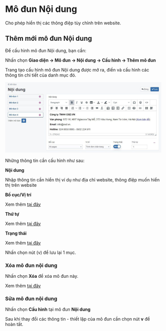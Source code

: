 # Mô đun Nội dung

Cho phép hiển thị các thông điệp tùy chỉnh trên website.

## Thêm mới mô đun Nội dung

Để cấu hình mô đun Nội dung, bạn cần:

Nhấn chọn **Giao diện -> Mô đun -> Nội dung -> Cấu hình -> Thêm mô đun**

Trang tạo cấu hình mô đun Nội dung được mở ra, điền và cấu hình các thông tin chi tiết của danh mục đó.

![mo-dun-noi-dung-2.jpg (77 KB)](img/mo-dun-noi-dung-2.jpg)

Những thông tin cần cấu hình như sau:

**Nội dung**

Nhập thông tin cần hiển thị ví dụ như địa chỉ website, thông điệp muốn hiển thị trên website

**Bố cục/Vị trí**

Xem thêm [tại đây](https://mkmate.osd.vn/docs/common/logic#b%E1%BB%91-c%E1%BB%A5c-v%C3%A0-v%E1%BB%8B-tr%C3%AD)

**Thứ tự**

Xem thêm [tại đây](https://mkmate.osd.vn/docs/common/logic/#th%E1%BB%A9-t%E1%BB%B1-s%E1%BA%AFp-x%E1%BA%BFp-l%C3%A0-s%E1%BB%91-ch%E1%BB%89-%C4%91%E1%BB%8Bnh)

**Trạng thái**

Xem thêm [tại đây](https://mkmate.osd.vn/docs/common/logic/#tr%E1%BA%A1ng-th%C3%A1i)

Nhấn chọn nút (v) để lưu lại 1 mục.

### Xóa mô đun nội dung

Nhấn chọn **Xóa** để xóa mô đun này.

Xem thêm [tại đây](https://mkmate.osd.vn/docs/common/logic#x%C3%B3a-c%C3%A1c-m%E1%BB%A5c-c%C3%A1c-th%C3%A0nh-ph%E1%BA%A7n-th%C3%B4ng-tin)

### Sửa mô đun nội dung

Nhấn chọn **Cấu hình** tại mô đun **Nội dung**

Sau khi thay đổi các thông tin - thiết lập của mô đun cần chọn nút **v** để hoàn tất.
